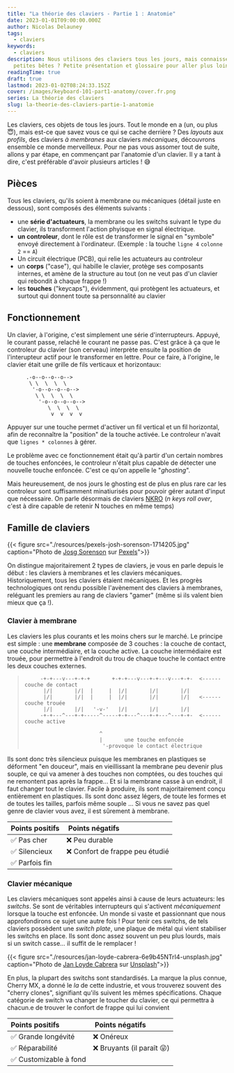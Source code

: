 ```yaml
---
title: "La théorie des claviers - Partie 1 : Anatomie"
date: 2023-01-01T09:00:00.000Z
author: Nicolas Delauney
tags:
  - claviers
keywords:
  - claviers
description: Nous utilisons des claviers tous les jours, mais connaissez vous vraiment ces
  petites bêtes ? Petite présentation et glossaire pour aller plus loin.
readingTime: true
draft: true
lastmod: 2023-01-02T08:24:33.152Z
cover: /images/keyboard-101-part1-anatomy/cover.fr.png
series: La théorie des claviers
slug: la-theorie-des-claviers-partie-1-anatomie
---
```


Les claviers, ces objets de tous les jours. Tout le monde en a (un, ou plus 😇), mais est-ce que savez vous ce qui se cache derrière ? Des _layouts_ aux _profils_, des claviers _à membranes_ aux claviers _mécaniques_, découvrons ensemble ce monde merveilleux. Pour ne pas vous assomer tout de suite, allons y par étape, en commençant par l'anatomie d'un clavier. Il y a tant à dire, c'est préférable d'avoir plusieurs articles ! 😅

## Pièces

Tous les claviers, qu'ils soient à membrane ou mécaniques (détail juste en dessous), sont composés des éléments suivants :

- une **série d'actuateurs**, la membrane ou les switchs suivant le type du clavier, ils transforment l'action phyisque en signal électrique.
- **un controleur**, dont le rôle est de transformer le signal en "symbole" envoyé directement à l'ordinateur.  (Exemple : la touche `ligne 4` `colonne 2` == `A`)
- Un circuit électrique (PCB), qui relie les actuateurs au controleur
- un **corps** ("case"), qui habille le clavier, protège ses composants internes, et amène de la structure au tout (on ne veut pas d'un clavier qui rebondit à chaque frappe !)
- les **touches** ("keycaps"), évidemment, qui protègent les actuateurs, et surtout qui donnent toute sa personnalité au clavier


## Fonctionnement

Un clavier, à l'origine, c'est simplement une série d'interrupteurs. Appuyé, le courant passe, relaché le courant ne passe pas. C'est grâce à ça que le controleur du clavier (son cerveau) interprète ensuite la position de l'interupteur actif pour le transformer en lettre. Pour ce faire, à l'origine, le clavier était une grille de fils verticaux et horizontaux:

```goat
      .-o--o--o--o-->        
       \ \  \  \  \        
        '-o--o--o--o-->        
         \ \  \  \  \        
          '-o--o--o--o-->        
             \  \  \  \        
              v  v  v  v        
```

Appuyer sur une touche permet d'activer un fil vertical et un fil horizontal, afin de reconnaître la "position" de la touche activée. Le controleur n'avait que `lignes * colonnes` à gérer.

Le problème avec ce fonctionnement était qu'à partir d'un certain nombres de touches enfoncées, le controleur n'était plus capable de détecter une nouvelle touche enfoncée. C'est ce qu'on appelle le "_ghosting_".

Mais heureusement, de nos jours le ghosting est de plus en plus rare car les controleur sont suffisamment minatiurisés pour pouvoir gérer autant d'input que nécessaire. On parle désormais de claviers [NKRO][1] (_n keys roll over_, c'est à dire capable de retenir N touches en même temps)
## Famille de claviers

{{< figure src="./resources/pexels-josh-sorenson-1714205.jpg" caption="Photo de <a href='https://www.pexels.com/fr-fr/@joshsorenson/'>Josg Sorenson</a> sur <a href='https://www.pexels.com/fr-fr/photo/clavier-magique-apple-avec-pave-numerique-sur-la-table-pres-de-la-souris-sans-fil-1714205/'>Pexels</a>">}}

On distingue majoritairement 2 types de claviers, je vous en parle depuis le début : les claviers à membranes et les claviers mécaniques. Historiquement, tous les claviers étaient mécaniques. Et les progrès technologiques ont rendu possible l'avènement des claviers à membranes, reléguant les premiers au rang de claviers "gamer" (même si ils valent bien mieux que ça !).

### Clavier à membrane

Les claviers les plus courants et les moins chers sur le marché. Le principe est simple : une **membrane** composée de 3 couches : la couche de contact, une couche intermédiaire, et la couche active. La couche intermédiaire est trouée, pour permettre à l'endroit du trou de chaque touche le contact entre les deux couches externes.

> ```goat
>      -+-+---v---+-+-+       +-+-+---v---+-+---v---+-+-  <------ couche de contact
>       |/|       |/|  |     |  |/|       |/|       |/|
>       |/|       |/|  |     |  |/|       |/|       |/|   <------ couche trouée
>       |/|       |/|   '-v-'   |/|       |/|       |/|
>      -+-+---^---+-+-----^-----+-+---^---+-+---^---+-+-  <------ couche active
>
>                         ^
>                         |       une touche enfoncée
>                          '-provoque le contact électrique
> ```

Ils sont donc très silencieux puisque les membranes en plastiques se déforment "en douceur", mais en vieillissant la membrane peu devenir plus souple, ce qui va amener à des touches non comptées, ou des touches qui ne remontent pas après la frappe... Et si la membrane casse à un endroit, il faut changer tout le clavier. Facile à produire, ils sont majoritairement conçu entièrement en plastiques. Ils sont donc assez légers, de toute les formes et de toutes les tailles, parfois même souple ... Si vous ne savez pas quel genre de clavier vous avez, il est sûrement à membrane.

| Points positifs |  Points négatifs |
| :-------------- | :--------------- |
| ✅ Pas cher     | ❌ Peu durable   |
| ✅ Silencieux   | ❌ Confort de frappe peu étudié |
| ✅ Parfois fin  |                  |

### Clavier mécanique

Les claviers mécaniques sont appelés ainsi à cause de leurs actuateurs: les _switchs_. Se sont de véritables interrupteurs qui s'activent _mécaniquement_ lorsque la touche est enfoncée. Un monde si vaste et passionnant que nous approfondirons ce sujet une autre fois ! Pour tenir ces switchs, de tels claviers possèdent une _switch plate_, une plaque de métal qui vient stabiliser les switchs en place. Ils sont donc assez souvent un peu plus lourds, mais si un switch casse... il suffit de le remplacer ! 

{{< figure src="./resources/jan-loyde-cabrera-6e9b45NTrI4-unsplash.jpg" caption="Photo de <a href='https://unsplash.com/@loydieschoice?utm_source=unsplash&utm_medium=referral&utm_content=creditCopyText'>Jan Loyde Cabrera</a> sur <a href='https://unsplash.com/fr/photos/6e9b45NTrI4?utm_source=unsplash&utm_medium=referral&utm_content=creditCopyText'>Unsplash</a>">}}

En plus, la plupart des switchs sont standardisés. La marque la plus connue, Cherry MX, a donné le _la_ de cette industrie, et vous trouverez souvent des "cherry clones", signifiant qu'ils suivent les mêmes spécifications. Chaque catégorie de switch va changer le toucher du clavier, ce qui permettra à chacun.e de trouver le confort de frappe qui lui convient

| Points positifs        |  Points négatifs            |
| :--------------------- | :-------------------------- |
| ✅ Grande longévité    | ❌ Onéreux                  |
| ✅ Réparabilité        | ❌ Bruyants (il paraît 😜)  |
| ✅ Customizable à fond |                             |


[1]: https://en.wikipedia.org/wiki/Key_rollover#n-key_rollover
[2]: https://drop.com/talk/10016/anatomy-of-a-mechanical-keyboard